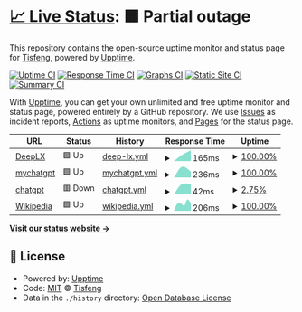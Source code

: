 # [📈 Live Status](https://Upptime.izual.me/): <!--live status--> **🟧 Partial outage**

This repository contains the open-source uptime monitor and status page for [Tisfeng](https://Tisfeng.github.io/Upptime), powered by [Upptime](https://github.com/upptime/upptime).

[![Uptime CI](https://github.com/Tisfeng/Upptime/workflows/Uptime%20CI/badge.svg)](https://github.com/Tisfeng/Upptime/actions?query=workflow%3A%22Uptime+CI%22)
[![Response Time CI](https://github.com/Tisfeng/Upptime/workflows/Response%20Time%20CI/badge.svg)](https://github.com/Tisfeng/Upptime/actions?query=workflow%3A%22Response+Time+CI%22)
[![Graphs CI](https://github.com/Tisfeng/Upptime/workflows/Graphs%20CI/badge.svg)](https://github.com/Tisfeng/Upptime/actions?query=workflow%3A%22Graphs+CI%22)
[![Static Site CI](https://github.com/Tisfeng/Upptime/workflows/Static%20Site%20CI/badge.svg)](https://github.com/Tisfeng/Upptime/actions?query=workflow%3A%22Static+Site+CI%22)
[![Summary CI](https://github.com/Tisfeng/Upptime/workflows/Summary%20CI/badge.svg)](https://github.com/Tisfeng/Upptime/actions?query=workflow%3A%22Summary+CI%22)

With [Upptime](https://upptime.js.org), you can get your own unlimited and free uptime monitor and status page, powered entirely by a GitHub repository. We use [Issues](https://github.com/Tisfeng/Upptime/issues) as incident reports, [Actions](https://github.com/Tisfeng/Upptime/actions) as uptime monitors, and [Pages](https://Tisfeng.github.io/Upptime) for the status page.

<!--start: status pages-->
<!-- This summary is generated by Upptime (https://github.com/upptime/upptime) -->
<!-- Do not edit this manually, your changes will be overwritten -->
<!-- prettier-ignore -->
| URL | Status | History | Response Time | Uptime |
| --- | ------ | ------- | ------------- | ------ |
| <img alt="" src="https://icons.duckduckgo.com/ip3/deeplx.izual.me.ico" height="13"> [DeepLX](https://deeplx.izual.me) | 🟩 Up | [deep-lx.yml](https://github.com/tisfeng/upptime/commits/HEAD/history/deep-lx.yml) | <details><summary><img alt="Response time graph" src="./graphs/deep-lx/response-time-week.png" height="20"> 165ms</summary><br><a href="https://upptime.izual.me/history/deep-lx"><img alt="Response time 165" src="https://img.shields.io/endpoint?url=https%3A%2F%2Fraw.githubusercontent.com%2Ftisfeng%2Fupptime%2FHEAD%2Fapi%2Fdeep-lx%2Fresponse-time.json"></a><br><a href="https://upptime.izual.me/history/deep-lx"><img alt="24-hour response time 165" src="https://img.shields.io/endpoint?url=https%3A%2F%2Fraw.githubusercontent.com%2Ftisfeng%2Fupptime%2FHEAD%2Fapi%2Fdeep-lx%2Fresponse-time-day.json"></a><br><a href="https://upptime.izual.me/history/deep-lx"><img alt="7-day response time 165" src="https://img.shields.io/endpoint?url=https%3A%2F%2Fraw.githubusercontent.com%2Ftisfeng%2Fupptime%2FHEAD%2Fapi%2Fdeep-lx%2Fresponse-time-week.json"></a><br><a href="https://upptime.izual.me/history/deep-lx"><img alt="30-day response time 165" src="https://img.shields.io/endpoint?url=https%3A%2F%2Fraw.githubusercontent.com%2Ftisfeng%2Fupptime%2FHEAD%2Fapi%2Fdeep-lx%2Fresponse-time-month.json"></a><br><a href="https://upptime.izual.me/history/deep-lx"><img alt="1-year response time 165" src="https://img.shields.io/endpoint?url=https%3A%2F%2Fraw.githubusercontent.com%2Ftisfeng%2Fupptime%2FHEAD%2Fapi%2Fdeep-lx%2Fresponse-time-year.json"></a></details> | <details><summary><a href="https://upptime.izual.me/history/deep-lx">100.00%</a></summary><a href="https://upptime.izual.me/history/deep-lx"><img alt="All-time uptime 100.00%" src="https://img.shields.io/endpoint?url=https%3A%2F%2Fraw.githubusercontent.com%2Ftisfeng%2Fupptime%2FHEAD%2Fapi%2Fdeep-lx%2Fuptime.json"></a><br><a href="https://upptime.izual.me/history/deep-lx"><img alt="24-hour uptime 100.00%" src="https://img.shields.io/endpoint?url=https%3A%2F%2Fraw.githubusercontent.com%2Ftisfeng%2Fupptime%2FHEAD%2Fapi%2Fdeep-lx%2Fuptime-day.json"></a><br><a href="https://upptime.izual.me/history/deep-lx"><img alt="7-day uptime 100.00%" src="https://img.shields.io/endpoint?url=https%3A%2F%2Fraw.githubusercontent.com%2Ftisfeng%2Fupptime%2FHEAD%2Fapi%2Fdeep-lx%2Fuptime-week.json"></a><br><a href="https://upptime.izual.me/history/deep-lx"><img alt="30-day uptime 100.00%" src="https://img.shields.io/endpoint?url=https%3A%2F%2Fraw.githubusercontent.com%2Ftisfeng%2Fupptime%2FHEAD%2Fapi%2Fdeep-lx%2Fuptime-month.json"></a><br><a href="https://upptime.izual.me/history/deep-lx"><img alt="1-year uptime 100.00%" src="https://img.shields.io/endpoint?url=https%3A%2F%2Fraw.githubusercontent.com%2Ftisfeng%2Fupptime%2FHEAD%2Fapi%2Fdeep-lx%2Fuptime-year.json"></a></details>
| <img alt="" src="https://icons.duckduckgo.com/ip3/chatgpt.izual.me.ico" height="13"> [mychatgpt](https://chatgpt.izual.me) | 🟩 Up | [mychatgpt.yml](https://github.com/tisfeng/upptime/commits/HEAD/history/mychatgpt.yml) | <details><summary><img alt="Response time graph" src="./graphs/mychatgpt/response-time-week.png" height="20"> 236ms</summary><br><a href="https://upptime.izual.me/history/mychatgpt"><img alt="Response time 236" src="https://img.shields.io/endpoint?url=https%3A%2F%2Fraw.githubusercontent.com%2Ftisfeng%2Fupptime%2FHEAD%2Fapi%2Fmychatgpt%2Fresponse-time.json"></a><br><a href="https://upptime.izual.me/history/mychatgpt"><img alt="24-hour response time 236" src="https://img.shields.io/endpoint?url=https%3A%2F%2Fraw.githubusercontent.com%2Ftisfeng%2Fupptime%2FHEAD%2Fapi%2Fmychatgpt%2Fresponse-time-day.json"></a><br><a href="https://upptime.izual.me/history/mychatgpt"><img alt="7-day response time 236" src="https://img.shields.io/endpoint?url=https%3A%2F%2Fraw.githubusercontent.com%2Ftisfeng%2Fupptime%2FHEAD%2Fapi%2Fmychatgpt%2Fresponse-time-week.json"></a><br><a href="https://upptime.izual.me/history/mychatgpt"><img alt="30-day response time 236" src="https://img.shields.io/endpoint?url=https%3A%2F%2Fraw.githubusercontent.com%2Ftisfeng%2Fupptime%2FHEAD%2Fapi%2Fmychatgpt%2Fresponse-time-month.json"></a><br><a href="https://upptime.izual.me/history/mychatgpt"><img alt="1-year response time 236" src="https://img.shields.io/endpoint?url=https%3A%2F%2Fraw.githubusercontent.com%2Ftisfeng%2Fupptime%2FHEAD%2Fapi%2Fmychatgpt%2Fresponse-time-year.json"></a></details> | <details><summary><a href="https://upptime.izual.me/history/mychatgpt">100.00%</a></summary><a href="https://upptime.izual.me/history/mychatgpt"><img alt="All-time uptime 100.00%" src="https://img.shields.io/endpoint?url=https%3A%2F%2Fraw.githubusercontent.com%2Ftisfeng%2Fupptime%2FHEAD%2Fapi%2Fmychatgpt%2Fuptime.json"></a><br><a href="https://upptime.izual.me/history/mychatgpt"><img alt="24-hour uptime 100.00%" src="https://img.shields.io/endpoint?url=https%3A%2F%2Fraw.githubusercontent.com%2Ftisfeng%2Fupptime%2FHEAD%2Fapi%2Fmychatgpt%2Fuptime-day.json"></a><br><a href="https://upptime.izual.me/history/mychatgpt"><img alt="7-day uptime 100.00%" src="https://img.shields.io/endpoint?url=https%3A%2F%2Fraw.githubusercontent.com%2Ftisfeng%2Fupptime%2FHEAD%2Fapi%2Fmychatgpt%2Fuptime-week.json"></a><br><a href="https://upptime.izual.me/history/mychatgpt"><img alt="30-day uptime 100.00%" src="https://img.shields.io/endpoint?url=https%3A%2F%2Fraw.githubusercontent.com%2Ftisfeng%2Fupptime%2FHEAD%2Fapi%2Fmychatgpt%2Fuptime-month.json"></a><br><a href="https://upptime.izual.me/history/mychatgpt"><img alt="1-year uptime 100.00%" src="https://img.shields.io/endpoint?url=https%3A%2F%2Fraw.githubusercontent.com%2Ftisfeng%2Fupptime%2FHEAD%2Fapi%2Fmychatgpt%2Fuptime-year.json"></a></details>
| <img alt="" src="https://icons.duckduckgo.com/ip3/chat.openai.com.ico" height="13"> [chatgpt](https://chat.openai.com) | 🟥 Down | [chatgpt.yml](https://github.com/tisfeng/upptime/commits/HEAD/history/chatgpt.yml) | <details><summary><img alt="Response time graph" src="./graphs/chatgpt/response-time-week.png" height="20"> 42ms</summary><br><a href="https://upptime.izual.me/history/chatgpt"><img alt="Response time 42" src="https://img.shields.io/endpoint?url=https%3A%2F%2Fraw.githubusercontent.com%2Ftisfeng%2Fupptime%2FHEAD%2Fapi%2Fchatgpt%2Fresponse-time.json"></a><br><a href="https://upptime.izual.me/history/chatgpt"><img alt="24-hour response time 42" src="https://img.shields.io/endpoint?url=https%3A%2F%2Fraw.githubusercontent.com%2Ftisfeng%2Fupptime%2FHEAD%2Fapi%2Fchatgpt%2Fresponse-time-day.json"></a><br><a href="https://upptime.izual.me/history/chatgpt"><img alt="7-day response time 42" src="https://img.shields.io/endpoint?url=https%3A%2F%2Fraw.githubusercontent.com%2Ftisfeng%2Fupptime%2FHEAD%2Fapi%2Fchatgpt%2Fresponse-time-week.json"></a><br><a href="https://upptime.izual.me/history/chatgpt"><img alt="30-day response time 42" src="https://img.shields.io/endpoint?url=https%3A%2F%2Fraw.githubusercontent.com%2Ftisfeng%2Fupptime%2FHEAD%2Fapi%2Fchatgpt%2Fresponse-time-month.json"></a><br><a href="https://upptime.izual.me/history/chatgpt"><img alt="1-year response time 42" src="https://img.shields.io/endpoint?url=https%3A%2F%2Fraw.githubusercontent.com%2Ftisfeng%2Fupptime%2FHEAD%2Fapi%2Fchatgpt%2Fresponse-time-year.json"></a></details> | <details><summary><a href="https://upptime.izual.me/history/chatgpt">2.75%</a></summary><a href="https://upptime.izual.me/history/chatgpt"><img alt="All-time uptime 2.75%" src="https://img.shields.io/endpoint?url=https%3A%2F%2Fraw.githubusercontent.com%2Ftisfeng%2Fupptime%2FHEAD%2Fapi%2Fchatgpt%2Fuptime.json"></a><br><a href="https://upptime.izual.me/history/chatgpt"><img alt="24-hour uptime 2.75%" src="https://img.shields.io/endpoint?url=https%3A%2F%2Fraw.githubusercontent.com%2Ftisfeng%2Fupptime%2FHEAD%2Fapi%2Fchatgpt%2Fuptime-day.json"></a><br><a href="https://upptime.izual.me/history/chatgpt"><img alt="7-day uptime 2.75%" src="https://img.shields.io/endpoint?url=https%3A%2F%2Fraw.githubusercontent.com%2Ftisfeng%2Fupptime%2FHEAD%2Fapi%2Fchatgpt%2Fuptime-week.json"></a><br><a href="https://upptime.izual.me/history/chatgpt"><img alt="30-day uptime 2.75%" src="https://img.shields.io/endpoint?url=https%3A%2F%2Fraw.githubusercontent.com%2Ftisfeng%2Fupptime%2FHEAD%2Fapi%2Fchatgpt%2Fuptime-month.json"></a><br><a href="https://upptime.izual.me/history/chatgpt"><img alt="1-year uptime 2.75%" src="https://img.shields.io/endpoint?url=https%3A%2F%2Fraw.githubusercontent.com%2Ftisfeng%2Fupptime%2FHEAD%2Fapi%2Fchatgpt%2Fuptime-year.json"></a></details>
| <img alt="" src="https://icons.duckduckgo.com/ip3/en.wikipedia.org.ico" height="13"> [Wikipedia](https://en.wikipedia.org) | 🟩 Up | [wikipedia.yml](https://github.com/tisfeng/upptime/commits/HEAD/history/wikipedia.yml) | <details><summary><img alt="Response time graph" src="./graphs/wikipedia/response-time-week.png" height="20"> 206ms</summary><br><a href="https://upptime.izual.me/history/wikipedia"><img alt="Response time 206" src="https://img.shields.io/endpoint?url=https%3A%2F%2Fraw.githubusercontent.com%2Ftisfeng%2Fupptime%2FHEAD%2Fapi%2Fwikipedia%2Fresponse-time.json"></a><br><a href="https://upptime.izual.me/history/wikipedia"><img alt="24-hour response time 206" src="https://img.shields.io/endpoint?url=https%3A%2F%2Fraw.githubusercontent.com%2Ftisfeng%2Fupptime%2FHEAD%2Fapi%2Fwikipedia%2Fresponse-time-day.json"></a><br><a href="https://upptime.izual.me/history/wikipedia"><img alt="7-day response time 206" src="https://img.shields.io/endpoint?url=https%3A%2F%2Fraw.githubusercontent.com%2Ftisfeng%2Fupptime%2FHEAD%2Fapi%2Fwikipedia%2Fresponse-time-week.json"></a><br><a href="https://upptime.izual.me/history/wikipedia"><img alt="30-day response time 206" src="https://img.shields.io/endpoint?url=https%3A%2F%2Fraw.githubusercontent.com%2Ftisfeng%2Fupptime%2FHEAD%2Fapi%2Fwikipedia%2Fresponse-time-month.json"></a><br><a href="https://upptime.izual.me/history/wikipedia"><img alt="1-year response time 206" src="https://img.shields.io/endpoint?url=https%3A%2F%2Fraw.githubusercontent.com%2Ftisfeng%2Fupptime%2FHEAD%2Fapi%2Fwikipedia%2Fresponse-time-year.json"></a></details> | <details><summary><a href="https://upptime.izual.me/history/wikipedia">100.00%</a></summary><a href="https://upptime.izual.me/history/wikipedia"><img alt="All-time uptime 100.00%" src="https://img.shields.io/endpoint?url=https%3A%2F%2Fraw.githubusercontent.com%2Ftisfeng%2Fupptime%2FHEAD%2Fapi%2Fwikipedia%2Fuptime.json"></a><br><a href="https://upptime.izual.me/history/wikipedia"><img alt="24-hour uptime 100.00%" src="https://img.shields.io/endpoint?url=https%3A%2F%2Fraw.githubusercontent.com%2Ftisfeng%2Fupptime%2FHEAD%2Fapi%2Fwikipedia%2Fuptime-day.json"></a><br><a href="https://upptime.izual.me/history/wikipedia"><img alt="7-day uptime 100.00%" src="https://img.shields.io/endpoint?url=https%3A%2F%2Fraw.githubusercontent.com%2Ftisfeng%2Fupptime%2FHEAD%2Fapi%2Fwikipedia%2Fuptime-week.json"></a><br><a href="https://upptime.izual.me/history/wikipedia"><img alt="30-day uptime 100.00%" src="https://img.shields.io/endpoint?url=https%3A%2F%2Fraw.githubusercontent.com%2Ftisfeng%2Fupptime%2FHEAD%2Fapi%2Fwikipedia%2Fuptime-month.json"></a><br><a href="https://upptime.izual.me/history/wikipedia"><img alt="1-year uptime 100.00%" src="https://img.shields.io/endpoint?url=https%3A%2F%2Fraw.githubusercontent.com%2Ftisfeng%2Fupptime%2FHEAD%2Fapi%2Fwikipedia%2Fuptime-year.json"></a></details>

<!--end: status pages-->

[**Visit our status website →**](https://Tisfeng.github.io/Upptime)

## 📄 License

- Powered by: [Upptime](https://github.com/upptime/upptime)
- Code: [MIT](./LICENSE) © [Tisfeng](https://Tisfeng.github.io/Upptime)
- Data in the `./history` directory: [Open Database License](https://opendatacommons.org/licenses/odbl/1-0/)
